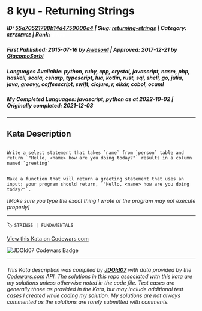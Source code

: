 # 8 kyu - Returning Strings

##### **ID**: [55a70521798b14d4750000a4](https://www.codewars.com/kata/55a70521798b14d4750000a4) | **Slug**: [returning-strings](https://www.codewars.com/kata/55a70521798b14d4750000a4) | **Category**: `REFERENCE` | **Rank**: <span style="color:white">8 kyu</span>

##### **First Published**: 2015-07-16 ***by*** [Aweson1](https://www.codewars.com/users/Aweson1) | **Approved**: 2017-12-21 ***by*** [GiacomoSorbi](https://www.codewars.com/users/GiacomoSorbi)

##### **Languages Available**: python, ruby, cpp, crystal, javascript, nasm, php, haskell, scala, csharp, typescript, lua, kotlin, rust, sql, shell, go, julia, java, groovy, coffeescript, swift, clojure, r, elixir, cobol, ocaml

##### **My Completed Languages**: javascript, python ***as at*** 2022-10-02 | **Originally completed**: 2021-12-03

---

## Kata Description


~~~if:sql

Write a select statement that takes `name` from `person` table and return `"Hello, <name> how are you doing today?"` results in a column named `greeting`

~~~

~~~if-not:sql

Make a function that will return a greeting statement that uses an input; your program should return, `"Hello, <name> how are you doing today?"`.

~~~



*[Make sure you type the exact thing I wrote or the program may not execute properly]*





---


🏷 `STRINGS | FUNDAMENTALS`


[View this Kata on Codewars.com](https://www.codewars.com/kata/55a70521798b14d4750000a4)

![](https://www.codewars.com/users/jdold07/badges/large "JDOld07 Codewars Badge")

---

###### *This Kata description was compiled by [**JDOld07**](https://tpstech.dev) with data provided by the [Codewars.com](https://www.codewars.com) API.  The solutions in this repo associated with this kata are my solutions unless otherwise noted in the code file.  Test cases are generally those as provided in the Kata, but may include additional test cases I created while coding my solution.  My solutions are not always commented as the solutions are rarely submitted with comments.*
